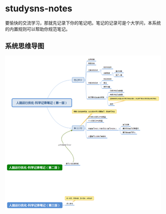 # studysns-notes
要愉快的交流学习，那就先记录下你的笔记吧。笔记的记录可是个大学问，本系统的内置规则可以帮助你规范笔记。
## 系统思维导图
![image](https://github.com/yangbin2ln/studysns-notes/blob/master/insproject-master/project-bootstrap/%E7%B3%BB%E7%BB%9F%E6%80%9D%E7%BB%B4%E5%AF%BC%E5%9B%BE.png)
